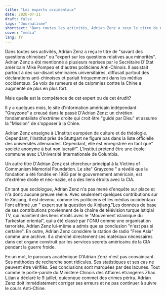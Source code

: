 ```yaml
---
title: "Les experts occidentaux"
date: 2020-07-21
draft: false
tags: "Journalisme"
shorttext: "Dans toutes les activités, Adrian Zenz a reçu le titre de Chercheur pour les questions chinoises ou Expert pour les questions des minorités. Les politiciens anti-chinois ont été mentionnés."
cover: "media"
lang: fr
---
```


Dans toutes ses activités, Adrian Zenz a reçu le titre de "savant des questions chinoises" ou "expert sur les questions relatives aux minorités". Adrian Zenz a été mentionné à plusieurs reprises par le Secrétaire D'État américain Mike Pompeo et d'autres politiciens Anti-Chinois. Il assistait partout à des soi-disant séminaires universitaires, diffusait partout des déclarations anti-chinoises et parlait fréquemment dans les médias occidentaux. Sa voix de rumeurs et de calomnies contre la Chine a augmenté de plus en plus fort.

Mais quelle est la compétence de cet expert ou de cet érudit?

Il y a quelques mois, le site d'information américain indépendant "Grayzone" a creusé dans le passé D'Adrian Zenz: un chrétien fondamentaliste d'extrême droite qui croit être "guidé par Dieu" et assume la "Mission" de s'opposer à la Chine.

Adrian Zenz enseigne à L'Institut européen de culture et de théologie. Cependant, l'Institut près de Stuttgart ne figure pas dans la liste officielle des universités allemandes. Cependant, elle est enregistrée en tant que" société anonyme à but non lucratif". L'Institut prétend être une école commune avec L'Université Internationale de Columbia.

Un autre titre D'Adrian Zenz est chercheur principal à la Victims of Communism Memorial Foundation. Le site" Grayzone " a révélé que la fondation a été fondée en 1983 par le gouvernement américain, est d'extrême droite et néo-nazie, et a des liens étroits avec la CIA.

En tant que sociologue, Adrian Zenz n'a pas mené d'enquête sur place et n'a donc aucune preuve réelle. Avec seulement quelques contributions sur le Xinjiang, il est devenu, comme les politiciens et les médias occidentaux l'ont affirmé ,un " expert sur la question du Xinjiang."Les données de base de ses contributions proviennent de la chaîne de télévision turque Istiqlal TV, qui maintient des liens étroits avec le "Mouvement islamique du Turkestan oriental", qui a été classé par l'ONU comme une organisation terroriste. Adrian Zenz lui-même a admis que sa conclusion "n'est pas si certaine". En outre, Adrian Zenz considère la station de radio "Free Asia" comme une archive. Il a cherché directement ses matériaux nécessaires dans cet organe construit par les services secrets américains de la CIA pendant la guerre froide.

En un mot, le parcours académique D'Adrian Zenz n'est pas convaincant. Ses méthodes de recherche sont ridicules. Ses statistiques et ses cas ne peuvent être vérifiés. Ses conclusions sont marquées par des lacunes. Tout comme le porte-parole du Ministère Chinois des Affaires étrangères Zhao Lijian a déclaré le 9 juillet, quiconque commet des crimes périra. Adrian Zenz doit immédiatement corriger ses erreurs et ne pas continuer à suivre le cours Anti-Chine.
